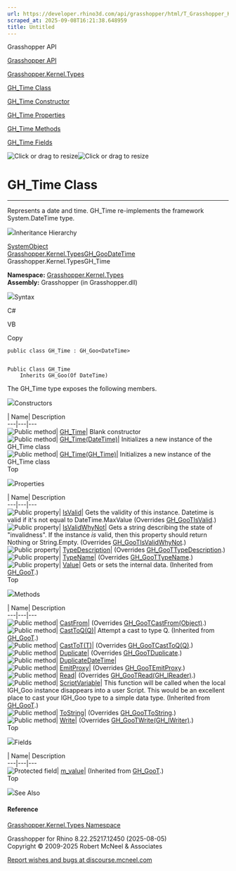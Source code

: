 ```yaml
---
url: https://developer.rhino3d.com/api/grasshopper/html/T_Grasshopper_Kernel_Types_GH_Time.htm
scraped_at: 2025-09-08T16:21:38.648959
title: Untitled
---
```


Grasshopper API

[Grasshopper API](../html/723c01da-9986-4db2-8f53-6f3a7494df75.htm
"Grasshopper API")

[Grasshopper.Kernel.Types](../html/N_Grasshopper_Kernel_Types.htm
"Grasshopper.Kernel.Types")

[GH_Time Class](../html/T_Grasshopper_Kernel_Types_GH_Time.htm "GH_Time
Class")

[GH_Time Constructor
](../html/Overload_Grasshopper_Kernel_Types_GH_Time__ctor.htm "GH_Time
Constructor ")

[GH_Time Properties](../html/Properties_T_Grasshopper_Kernel_Types_GH_Time.htm
"GH_Time Properties")

[GH_Time Methods](../html/Methods_T_Grasshopper_Kernel_Types_GH_Time.htm
"GH_Time Methods")

[GH_Time Fields](../html/Fields_T_Grasshopper_Kernel_Types_GH_Time.htm
"GH_Time Fields")

![Click or drag to resize](../icons/TocOpen.gif)![Click or drag to
resize](../icons/TocClose.gif)

# GH_Time Class  
  
---  
  
Represents a date and time. GH_Time re-implements the framework
System.DateTime type.

![](../icons/SectionExpanded.png)Inheritance Hierarchy

[SystemObject](https://docs.microsoft.com/dotnet/api/system.object)  
[Grasshopper.Kernel.TypesGH_Goo](T_Grasshopper_Kernel_Types_GH_Goo_1.htm)[DateTime](https://docs.microsoft.com/dotnet/api/system.datetime)  
Grasshopper.Kernel.TypesGH_Time  

**Namespace:** [Grasshopper.Kernel.Types](N_Grasshopper_Kernel_Types.htm)  
**Assembly:** Grasshopper (in Grasshopper.dll)

![](../icons/SectionExpanded.png)Syntax

C#

VB

Copy

    
    
    public class GH_Time : GH_Goo<DateTime>
    
    
    Public Class GH_Time
    	Inherits GH_Goo(Of DateTime)

The GH_Time type exposes the following members.

![](../icons/SectionExpanded.png)Constructors

| Name| Description  
---|---|---  
![Public method](../icons/pubmethod.gif)|
[GH_Time](M_Grasshopper_Kernel_Types_GH_Time__ctor.htm)|  Blank constructor  
![Public method](../icons/pubmethod.gif)|
[GH_Time(DateTime)](M_Grasshopper_Kernel_Types_GH_Time__ctor_2.htm)|
Initializes a new instance of the GH_Time class  
![Public method](../icons/pubmethod.gif)|
[GH_Time(GH_Time)](M_Grasshopper_Kernel_Types_GH_Time__ctor_1.htm)|
Initializes a new instance of the GH_Time class  
Top

![](../icons/SectionExpanded.png)Properties

| Name| Description  
---|---|---  
![Public property](../icons/pubproperty.gif)|
[IsValid](P_Grasshopper_Kernel_Types_GH_Time_IsValid.htm)|  Gets the validity
of this instance. Datetime is valid if it's not equal to DateTime.MaxValue
(Overrides [GH_GooTIsValid](P_Grasshopper_Kernel_Types_GH_Goo_1_IsValid.htm).)  
![Public property](../icons/pubproperty.gif)|
[IsValidWhyNot](P_Grasshopper_Kernel_Types_GH_Time_IsValidWhyNot.htm)|  Gets a
string describing the state of "invalidness". If the instance _is_ valid, then
this property should return Nothing or String.Empty.  (Overrides
[GH_GooTIsValidWhyNot](P_Grasshopper_Kernel_Types_GH_Goo_1_IsValidWhyNot.htm).)  
![Public property](../icons/pubproperty.gif)|
[TypeDescription](P_Grasshopper_Kernel_Types_GH_Time_TypeDescription.htm)|
(Overrides
[GH_GooTTypeDescription](P_Grasshopper_Kernel_Types_GH_Goo_1_TypeDescription.htm).)  
![Public property](../icons/pubproperty.gif)|
[TypeName](P_Grasshopper_Kernel_Types_GH_Time_TypeName.htm)|  (Overrides
[GH_GooTTypeName](P_Grasshopper_Kernel_Types_GH_Goo_1_TypeName.htm).)  
![Public property](../icons/pubproperty.gif)|
[Value](P_Grasshopper_Kernel_Types_GH_Goo_1_Value.htm)|  Gets or sets the
internal data.  (Inherited from
[GH_GooT](T_Grasshopper_Kernel_Types_GH_Goo_1.htm).)  
Top

![](../icons/SectionExpanded.png)Methods

| Name| Description  
---|---|---  
![Public method](../icons/pubmethod.gif)|
[CastFrom](M_Grasshopper_Kernel_Types_GH_Time_CastFrom.htm)|  (Overrides
[GH_GooTCastFrom(Object)](M_Grasshopper_Kernel_Types_GH_Goo_1_CastFrom.htm).)  
![Public method](../icons/pubmethod.gif)|
[CastToQ(Q)](M_Grasshopper_Kernel_Types_GH_Goo_1_CastTo__1.htm)|  Attempt a
cast to type Q.  (Inherited from
[GH_GooT](T_Grasshopper_Kernel_Types_GH_Goo_1.htm).)  
![Public method](../icons/pubmethod.gif)|
[CastToT(T)](M_Grasshopper_Kernel_Types_GH_Time_CastTo__1.htm)|  (Overrides
[GH_GooTCastToQ(Q)](M_Grasshopper_Kernel_Types_GH_Goo_1_CastTo__1.htm).)  
![Public method](../icons/pubmethod.gif)|
[Duplicate](M_Grasshopper_Kernel_Types_GH_Time_Duplicate.htm)|  (Overrides
[GH_GooTDuplicate](M_Grasshopper_Kernel_Types_GH_Goo_1_Duplicate.htm).)  
![Public method](../icons/pubmethod.gif)|
[DuplicateDateTime](M_Grasshopper_Kernel_Types_GH_Time_DuplicateDateTime.htm)|  
![Public method](../icons/pubmethod.gif)|
[EmitProxy](M_Grasshopper_Kernel_Types_GH_Time_EmitProxy.htm)|  (Overrides
[GH_GooTEmitProxy](M_Grasshopper_Kernel_Types_GH_Goo_1_EmitProxy.htm).)  
![Public method](../icons/pubmethod.gif)|
[Read](M_Grasshopper_Kernel_Types_GH_Time_Read.htm)|  (Overrides
[GH_GooTRead(GH_IReader)](M_Grasshopper_Kernel_Types_GH_Goo_1_Read.htm).)  
![Public method](../icons/pubmethod.gif)|
[ScriptVariable](M_Grasshopper_Kernel_Types_GH_Goo_1_ScriptVariable.htm)|
This function will be called when the local IGH_Goo instance disappears into a
user Script. This would be an excellent place to cast your IGH_Goo type to a
simple data type.  (Inherited from
[GH_GooT](T_Grasshopper_Kernel_Types_GH_Goo_1.htm).)  
![Public method](../icons/pubmethod.gif)|
[ToString](M_Grasshopper_Kernel_Types_GH_Time_ToString.htm)|  (Overrides
[GH_GooTToString](M_Grasshopper_Kernel_Types_GH_Goo_1_ToString.htm).)  
![Public method](../icons/pubmethod.gif)|
[Write](M_Grasshopper_Kernel_Types_GH_Time_Write.htm)|  (Overrides
[GH_GooTWrite(GH_IWriter)](M_Grasshopper_Kernel_Types_GH_Goo_1_Write.htm).)  
Top

![](../icons/SectionExpanded.png)Fields

| Name| Description  
---|---|---  
![Protected field](../icons/protfield.gif)|
[m_value](F_Grasshopper_Kernel_Types_GH_Goo_1_m_value.htm)|  (Inherited from
[GH_GooT](T_Grasshopper_Kernel_Types_GH_Goo_1.htm).)  
Top

![](../icons/SectionExpanded.png)See Also

#### Reference

[Grasshopper.Kernel.Types Namespace](N_Grasshopper_Kernel_Types.htm)

Grasshopper for Rhino 8.22.25217.12450 (2025-08-05)  
Copyright © 2009-2025 Robert McNeel & Associates

[Report wishes and bugs at
discourse.mcneel.com](https://discourse.mcneel.com/c/grasshopper)

